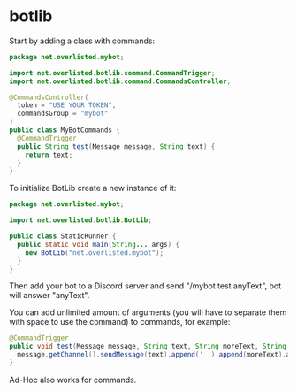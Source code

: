 # botlib
Start by adding a class with commands:
```java
package net.overlisted.mybot;

import net.overlisted.botlib.command.CommandTrigger;
import net.overlisted.botlib.command.CommandsController;

@CommandsController(
  token = "USE YOUR TOKEN",
  commandsGroup = "mybot"
)
public class MyBotCommands {
  @CommandTrigger
  public String test(Message message, String text) {
    return text;
  }
}
```

To initialize BotLib create a new instance of it:
```java
package net.overlisted.mybot;

import net.overlisted.botlib.BotLib;

public class StaticRunner {
  public static void main(String... args) {
    new BotLib("net.overlisted.mybot");
  }
}
```

Then add your bot to a Discord server and send "/mybot test anyText", bot will answer "anyText".

You can add unlimited amount of arguments (you will have to separate them with space to use the command) to commands, for example:
```java
@CommandTrigger
public void test(Message message, String text, String moreText, String text2) {
  message.getChannel().sendMessage(text).append(' ').append(moreText).append(' ').append(text2).submit();
}
```
Ad-Hoc also works for commands.
